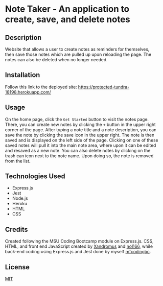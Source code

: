 # Note Taker - An application to create, save, and delete notes

## Description
Website that allows a user to create notes as reminders for themselves, then save those notes which are pulled up upon reloading the page. The notes can also be deleted when no longer needed.

## Installation
Follow this link to the deployed site: https://protected-tundra-18198.herokuapp.com/

## Usage
On the home page, click the `Get Started` button to visit the notes page. There, you can create new notes by clicking the `+` button in the upper right corner of the page. After typing a note title and a note description, you can save the note by clicking the save icon in the upper right. The note is then saved and is displayed on the left side of the page. Clicking on one of these saved notes will pull it into the main note area, where upon it can be edited and resaved as a new note. You can also delete notes by clicking on the trash can icon next to the note name. Upon doing so, the note is removed from the list.

## Technologies Used
 - Express.js
 - Jest
 - Node.js
 - Heroku
 - HTML
 - CSS

## Credits

Created following the MSU Coding Bootcamp module on Express.js.
CSS, HTML, and front end JavaScript created by [Xandromus](https://github.com/Xandromus) and [nol166](https://github.com/nol166), while back-end coding using Express.js and Jest done by myself [mfcodingbc](https://github.com/mfcodingbc).

## License

[MIT](https://choosealicense.com/licenses/mit/)